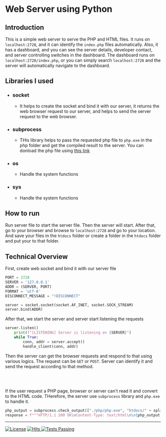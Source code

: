 # Web Server using Python

## Introduction
This is a simple web server to serve the PHP and HTML files. It runs on `localhost:2728`, and it can identify the `index.php` files automatically. Also, it has a dashboard, and you can see the server details, developer contact, and server controlling switches in the dashboard. The dashboard runs on `localhost:2728/index.php`, or you can simply search `localhost:2728` and the server will automatically navigate to the dashboard.

## Libraries I used
- ### socket
  - It helps to create the socket and bind it with our server, it returns the web browser request to our server, and helps to send the server request to the web browser. 
- ### subprocess
  - THis library helps to pass the requested php file to `php.exe` in the php folder and get the compiled result to the server. You can donload the php file using [this link](https://windows.php.net/download#php-8.2)
- ### os
  - Handle the system functions
- ### sys
  - Handle the system functions

## How to run
Run server file to start the server file. Then the server will start. After that, go to your browser and browse to `localhost:2728` and go to your location. And save your files in the `htdocs` folder or create a folder in the `htdocs` folder and put your to that folder.

## Technical Overview

First, create web socket and bind it with our server file
```python
PORT = 2728
SERVER = '127.0.0.1'
ADDR = (SERVER, PORT)
FORMAT = 'utf-8'
DISCONNECT_MESSAGE = "!DISCONNECT"

server = socket.socket(socket.AF_INET, socket.SOCK_STREAM)
server.bind(ADDR)
```

After that, we start the server and server start listening the requests
```python
server.listen()
    print(f"[LISTENING] Server is listening on {SERVER}")
    while True:
        conn, addr = server.accept()
        handle_client(conn, addr)
```

Then the server can get the browser requests and respond to that using various logics. The request can be `GET` or `POST`. Server can identify it and send the request according to that method.

<br><br>

If the user request a PHP page, browser or server can't read it and convert to the HTML code. THerefore, the server use `subprocess` library and `php.exe` to handle it. 

```python
php_output = subprocess.check_output(["./php/php.exe", "htdocs/" + split_url[0]], stderr=subprocess.STDOUT, cwd="./")
response = f"""HTTP/1.1 200 OK\nContent-Type: text/html\n\n{php_output.decode('utf-8')}"""
```


____

[![License](https://img.shields.io/badge/License-Apache_2.0-blue.svg)](https://opensource.org/licenses/Apache-2.0)
<a href="https://hits.sh/github.com/DasunThathsara/Web-Server/">
    <img alt="Hits" src="https://hits.sh/github.com/DasunThathsara/Web-Server.svg?label=Views"/>
</a>
<a href="https://github.com/DasunThathsara/Web-Server/actions">
    <img alt="Tests Passing" src="https://github.com/anuraghazra/github-readme-stats/workflows/Test/badge.svg" />
</a>

